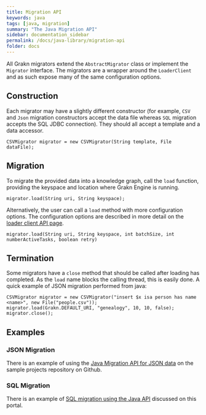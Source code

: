 ```yaml
---
title: Migration API
keywords: java
tags: [java, migration]
summary: "The Java Migration API"
sidebar: documentation_sidebar
permalink: /docs/java-library/migration-api
folder: docs
---
```



All Grakn migrators extend the `AbstractMigrator` class or implement the `Migrator` interface. The migrators are a wrapper around the `LoaderClient` and as such expose many of the same configuration options.

## Construction

Each migrator may have a slightly different constructor (for example, `CSV` and `Json` migration constructors accept the data file whereas `SQL` migration accepts the SQL JDBC connection). They should all accept a template and a data accessor.

<!-- TODO: un-fuck these examples and stop ignoring in tests -->
```lang-java-test-ignore
CSVMigrator migrator = new CSVMigrator(String template, File dataFile);
```

## Migration

To migrate the provided data into a knowledge graph, call the `load` function, providing the keyspace and location where Grakn Engine is running.

```lang-java-test-ignore
migrator.load(String uri, String keyspace);
```

Alternatively, the user can call a `load` method with more configuration options. The configuration options are described in more detail on the [loader client API page](./loader-api).

```lang-java-test-ignore
migrator.load(String uri, String keyspace, int batchSize, int numberActiveTasks, boolean retry)
```

## Termination

Some migrators have a `close` method that should be called after loading has completed. As the `load` name blocks the calling thread, this is easily done. A quick example of JSON migration performed from java:

```lang-java-test-ignore
CSVMigrator migrator = new CSVMigrator("insert $x isa person has name <name>", new File("people.csv"));
migrator.load(Grakn.DEFAULT_URI, "genealogy", 10, 10, false);
migrator.close();
```

## Examples

### JSON Migration

There is an example of using the [Java Migration API for JSON data](https://github.com/graknlabs/sample-projects/tree/master/example-json-migration-giphy) on the sample projects repository on Github.

### SQL Migration

There is an example of [SQL migration using the Java API](../examples/SQL-migration) discussed on this portal.
